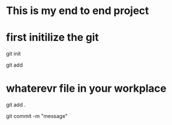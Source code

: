 # This is my end to end project

# first initilize the git

git init

git add <filename>

# whaterevr file in your workplace
git add .

git commit -m "message"
